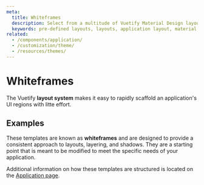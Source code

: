 ```yaml
---
meta:
  title: Whiteframes
  description: Select from a multitude of Vuetify Material Design layouts built to help kickstart your application.
  keywords: pre-defined layouts, layouts, application layout, material design layouts
related:
  - /components/application/
  - /customization/theme/
  - /resources/themes/
---
```


# Whiteframes

The Vuetify **layout system** makes it easy to rapidly scaffold an application's UI regions with litte effort.

<promoted-ad slug="vuetify-zero-theme-pro" />

## Examples

These templates are known as **whiteframes** and are designed to provide a consistent approach to layouts, layering, and shadows. They are a starting point that is meant to be modified to meet the specific needs of your application.

<whiteframe-examples />

<alert type="info">

  Additional information on how these templates are structured is located on the [Application page](/components/application/).

</alert>

<backmatter />
